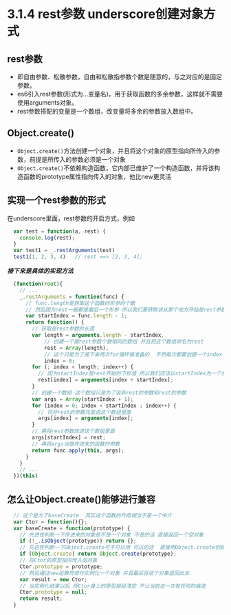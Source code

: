 # 3.1.4 rest参数 underscore创建对象方式

## rest参数
- 即自由参数、松散参数，自由和松散指参数个数是随意的，与之对应的是固定参数。
- es6引入rest参数(形式为...变量名)，用于获取函数的多余参数，这样就不需要使用arguments对象。
- rest参数搭配的变量是一个数组，改变量将多余的参数放入数组中。

## Object.create()
- `Object.create()`方法创建一个对象，并且将这个对象的原型指向所传入的参数，前提是所传入的参数必须是一个对象
- `Object.create()`不依赖构造函数，它内部已维护了一个构造函数，并将该构造函数的prototype属性指向传入的对象，他比new更灵活

## 实现一个rest参数的形式
在underscore里面，rest参数的开启方式，例如
```js
  var test = function(a, rest) {
    console.log(rest);
  }
  var test1 = _.restArguments(test)
  test1(1, 2, 3, 4)   // rest ==> [2, 3, 4];
```
***接下来是具体的实现方法***
```js
  (function(root){
    // ...
    _.restArguments = function(func) {
      // func.length是获取这个函数的形参的个数
      // 然后因为rest一般都是最后一个形参 所以我们要获取该从那个地方开始是rest参数的下标值
      var startIndex = func.length - 1;
      return function() {
        // 获取是rest参数的长度
        var length = arguments.length - startIndex,
            // 创建一个跟rest参数个数相同的数组 并且把这个数组命名为rest
            rest = Array(length),
            // 这个只是为了接下来两次for循环做准备的  不然每次都要创建一个index 消耗了不必要的内存
            index = 0;
        for (; index < length; index++) {
          // 因为startIndex是rest开始的下标值 所以我们应该以startIndex为一个参照点，他的后面的所有参数全部都放进rest参数里面
          rest[index] = arguments[index + startIndex];
        }
        // 创建一个数组 这个数组只是为了装非rest的参数和rest的参数
        var args = Array(startIndex + 1);
        for (index = 0; index < startIndex ; index++) {
          // 将非rest的参数先放进这个数组里面
          args[index] = arguments[index];
        }
        // 再将rest参数放进这个数组里面
        args[startIndex] = rest;
        // 再将args当做传进来的函数的参数
        return func.apply(this, args);
      }
    }
    // ...
  })(this)
```

## 怎么让Object.create()能够进行兼容
```js
  // 这个是为了baseCreate  其实这个函数的作用相当于是一个中介
  var Ctor = function(){};
  var baseCreate = function(prototype) {
    // 先进性判断一下传进来的对象是不是一个对象 不是的话 直接返回一个空对象
    if (!_.isObject(prototype)) return {};
    // 先进性判断一下Object.create可不可以用 可以的话  直接用Object.create创建一个对象 这个对象的原型指向prototype
    if (Object.create) return Object.create(prototype);
    // 将Ctor的原型指向传入的对象
    Ctor.prototype = prototype;
    // 然后通过new运算符进行实例化一个对象 并且最后将这个对象返回出去
    var result = new Ctor;
    // 当实例化结束以后 将Ctor身上的原型链给清空 不让当前这一次有任何的痕迹
    Ctor.prototype = null;
    return result;
  }
```